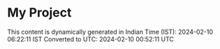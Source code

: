 # My Project

This content is dynamically generated in Indian Time (IST): 2024-02-10 06:22:11 IST
Converted to UTC: 2024-02-10 00:52:11 UTC
